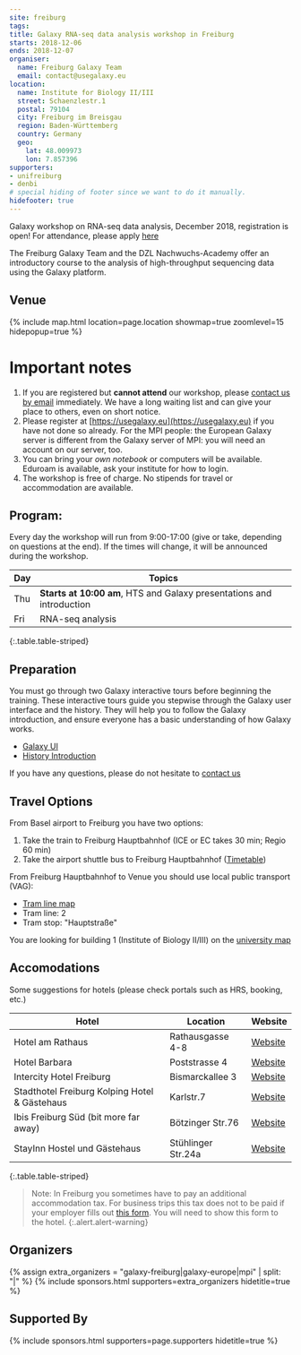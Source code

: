 ```yaml
---
site: freiburg
tags:
title: Galaxy RNA-seq data analysis workshop in Freiburg
starts: 2018-12-06
ends: 2018-12-07
organiser:
  name: Freiburg Galaxy Team
  email: contact@usegalaxy.eu
location:
  name: Institute for Biology II/III
  street: Schaenzlestr.1
  postal: 79104
  city: Freiburg im Breisgau
  region: Baden-Württemberg
  country: Germany
  geo:
    lat: 48.009973
    lon: 7.857396
supporters:
- unifreiburg
- denbi
# special hiding of footer since we want to do it manually.
hidefooter: true
---
```


Galaxy workshop on RNA-seq data analysis, December 2018, registration is open! For attendance, please apply [here](https://drive.google.com/open?id=14sCTr5r1Ca6hGhJTKZVgZRzPAlTtRN1r7xAlNuUtN9k)

The Freiburg Galaxy Team and the DZL Nachwuchs-Academy offer an introductory course to the analysis
of high-throughput sequencing data using the Galaxy platform.

## Venue

{% include map.html location=page.location showmap=true zoomlevel=15 hidepopup=true %}


# Important notes

1. If you are registered but **cannot attend** our workshop, please [contact us
   by email](mailto:contact@usegalaxy.eu) immediately. We have a long waiting
   list and can give your place to others, even on short notice.
2. Please register at [https://usegalaxy.eu](https://usegalaxy.eu) if you have
   not done so already. For the MPI people: the European Galaxy server is
   different from the Galaxy server of MPI: you will need an account on our
   server, too.
3. You can bring your *own notebook* or computers will be available. Eduroam is available, ask your institute for how to login.
4. The workshop is free of charge. No stipends for travel or accommodation are available.

## Program:

Every day the workshop will run from 9:00-17:00 (give or take, depending on questions at the end). If the times will change, it will be announced during the workshop.

Day     | Topics
------- | --------
Thu     | **Starts at 10:00 am**,  HTS and Galaxy presentations and introduction
Fri     | RNA-seq analysis
{:.table.table-striped}

## Preparation

You must go through two Galaxy interactive tours before beginning the training.
These interactive tours guide you stepwise through the Galaxy user interface
and the history. They will help you to follow the Galaxy introduction, and
ensure everyone has a basic understanding of how Galaxy works.

- [Galaxy UI](https://usegalaxy.eu/tours/core.galaxy_ui)
- [History Introduction](https://usegalaxy.eu/tours/core.history)

If you have any questions, please do not hesitate to [contact us](mailto:contact@usegalaxy.eu)

## Travel Options

From Basel airport to Freiburg you have two options:

1. Take the train to Freiburg Hauptbahnhof (ICE or EC takes 30 min; Regio 60 min)
2. Take the airport shuttle bus to Freiburg Hauptbahnhof ([Timetable](http://www.freiburger-reisedienst.de/en/airportbus/timetable.php))

From Freiburg Hauptbahnhof to Venue you should use local public transport (VAG):

- [Tram line map](http://www.vag-freiburg.de/fahrplan-linien/netzplaene/liniennetzplan.html)
- Tram line: 2
- Tram stop: "Hauptstraße"

You are looking for building 1 (Institute of Biology II/III) on the [university map](http://www.uni-freiburg.de/universitaet/kontakt-und-wegweiser/lageplaene/aussenklinik)

## Accomodations

Some suggestions for hotels (please check portals such as HRS, booking, etc.)

Hotel                                         | Location           | Website
--------------------------------------------- | ------------------ | ----------
Hotel am Rathaus                              | Rathausgasse 4-8   | [Website](http://www.am-rathaus.de/)
Hotel Barbara                                 | Poststrasse 4      | [Website](http://www.hotel-barbara.de/)
Intercity Hotel Freiburg                      | Bismarckallee 3    | [Website](http://de.intercityhotel.com/Freiburg/InterCityHotel-Freiburg)
Stadthotel Freiburg Kolping Hotel & Gästehaus | Karlstr.7          | [Website](http://www.hotel-freiburg.de/)
Ibis Freiburg Süd (bit more far away)         | Bötzinger Str.76   | [Website](http://www.accorhotels.com/de/hotel-2656-ibis-budget-freiburg-sued/index.shtml)
StayInn Hostel und Gästehaus                  | Stühlinger Str.24a | [Website](http://www.stayinn-freiburg.de/hostel-und-gaestehaus/)
{:.table.table-striped}

<!-- TODO: map -->

> Note:
> In Freiburg you sometimes have to pay an additional accommodation tax. For business trips this tax does not
> to be paid if your employer fills out [this form](http://www.freiburg.de/servicebw/UebernachtungSt_Arbeitgeberbescheinigung.pdf). You will need to show this form to the hotel.
{:.alert.alert-warning}

## Organizers

{% assign extra_organizers =  "galaxy-freiburg|galaxy-europe|mpi" | split: "|"  %}
{% include sponsors.html supporters=extra_organizers hidetitle=true %}

## Supported By

{% include sponsors.html supporters=page.supporters hidetitle=true %}
